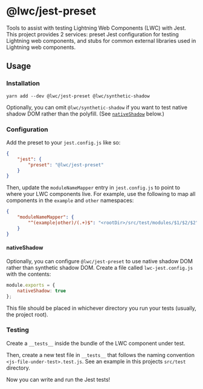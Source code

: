 # @lwc/jest-preset

Tools to assist with testing Lightning Web Components (LWC) with Jest. This project provides 2 services: preset Jest configuration for testing Lightning web components, and stubs for common external libraries used in Lightning web components.

## Usage

### Installation

```shell
yarn add --dev @lwc/jest-preset @lwc/synthetic-shadow
```

Optionally, you can omit `@lwc/synthetic-shadow` if you want to test native shadow DOM rather than the polyfill. (See [`nativeShadow`](#nativeshadow) below.)

### Configuration

Add the preset to your `jest.config.js` like so:

 ```json
 {
     "jest": {
         "preset": "@lwc/jest-preset"
     }
 }
 ```

Then, update the `moduleNameMapper` entry in `jest.config.js` to point to where your LWC components live. For example, use the following to map all components in the `example` and `other` namespaces:

 ```json
 {
     "moduleNameMapper": {
         "^(example|other)/(.+)$": "<rootDir>/src/test/modules/$1/$2/$2"
     }
 }
 ```

#### nativeShadow

Optionally, you can configure `@lwc/jest-preset` to use native shadow DOM rather than synthetic shadow DOM. Create a file called `lwc-jest.config.js` with the contents:

```js
module.exports = {
    nativeShadow: true
};
```

This file should be placed in whichever directory you run your tests (usually, the project root).

### Testing

Create a `__tests__` inside the bundle of the LWC component under test.

Then, create a new test file in `__tests__` that follows the naming convention `<js-file-under-test>.test.js`. See an example in this projects `src/test` directory.

Now you can write and run the Jest tests!
